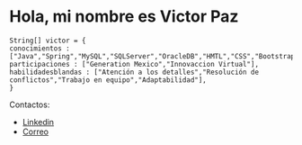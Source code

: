 # Hola, mi nombre es Victor Paz
    String[] victor = {  
    conocimientos : ["Java","Spring","MySQL","SQLServer","OracleDB","HMTL","CSS","Bootstrap","JavaScript","C#","ASP.NET"],
    participaciones : ["Generation Mexico","Innovaccion Virtual"],
    habilidadesblandas : ["Atención a los detalles","Resolución de conflictos","Trabajo en equipo","Adaptabilidad"],
    }
Contactos:
- [Linkedin](https://www.linkedin.com/in/victor-fernando-paz-ru/)
- [Correo](victorferpazruiz@gmail.com)
